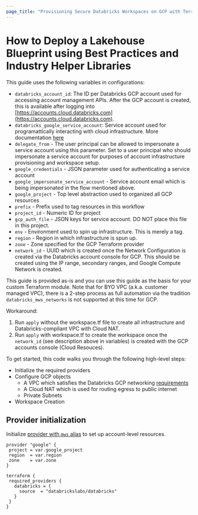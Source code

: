 ```yaml
---
page_title: "Provisioning Secure Databricks Workspaces on GCP with Terraform"
---
```


# How to Deploy a Lakehouse Blueprint using Best Practices and Industry Helper Libraries

This guide uses the following variables in configurations:

- `databricks_account_id`: The ID per Databricks GCP account used for accessing account management APIs. After the GCP account is created, this is available after logging into [https://accounts.cloud.databricks.com](https://accounts.cloud.databricks.com).
- `databricks_google_service_account`: Service account used for programattically interacting with cloud infrastructure. More documentation [here](https://cloud.google.com/iam/docs/service-accounts)
- `delegate_from` - The user principal can be allowed to impersonate a service account using this parameter. Set to a user principal who should impersonate a service account for purposes of account infrastructure provisioning and workspace setup.
- `google_credentials` - JSON parameter used for authenticating a service account
- `google_impersonate_service_account` - Service account email which is being impersonated in the flow mentioned above.
- `google_project` - Top level abstraction used to organized all GCP resources
- `prefix` - Prefix used to tag resources in this workflow
- `project_id` - Numeric ID for project
- `gcp_auth_file` - JSON keys for service account. DO NOT place this file in this project.
- `env` - Environment used to spin up infrastructure. This is merely a tag.
- `region` - Region in which infrastructure is spun up.
- `zone` - Zone specified for the GCP Terraform provider
- `network_id` - UUID which is created once the Network Configuration is created via the Databricks account console for GCP. This should be created using the IP range, secondary ranges, and Google Compute Network is created.

This guide is provided as-is and you can use this guide as the basis for your custom Terraform module. Note that for BYO VPC (a.k.a. customer managed VPC), there is a 2-step process as full automation via the tradition `databricks_mws_networks` is not supported at this time for GCP. 

Workaround: 

1. Run `apply` without the workspace.tf file to create all infrastructure and Databricks-compliant VPC with Cloud NAT. 
2. Run `apply` with workspace.tf to create the workspace once the `network_id` (see description above in variables) is created with the GCP accounts console (Cloud Resouces).

To get started, this code walks you through the following high-level steps:
- Initialize the required providers
- Configure GCP objects
  - A VPC which satisfies the Databricks GCP networking [requirements](https://docs.gcp.databricks.com/administration-guide/cloud-configurations/gcp/customer-managed-vpc.html#network-requirements-1)
  - A Cloud NAT which is used for routing egress to public internet
  - Private Subnets
- Workspace Creation

## Provider initialization

Initialize [provider with `mws` alias](https://www.terraform.io/language/providers/configuration#alias-multiple-provider-configurations) to set up account-level resources.

```hcl
provider "google" {
 project = var.google_project
 region  = var.region
 zone    = var.zone
}

terraform {
 required_providers {
   databricks = {
     source  = "databrickslabs/databricks"
   }
 }
}


```
